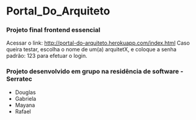 # Portal_Do_Arquiteto
### Projeto final frontend essencial

Acessar o link: http://portal-do-arquiteto.herokuapp.com/index.html  Caso queira testar, escolha o nome de um(a) arquitetX, e coloque a senha padrão: 123 para efetuar o login.

### Projeto desenvolvido em grupo na residência de software - Serratec
- Douglas
- Gabriela
- Mayana
- Rafael
